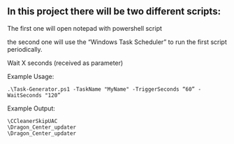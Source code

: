## In this project there will be two different scripts:

The first one will open notepad with powershell script

the second one will use the “Windows Task Scheduler” to run the first script periodically.

Wait X seconds (received as parameter)

Example Usage:

```.\Task-Generator.ps1 -TaskName "MyName" -TriggerSeconds “60” -WaitSeconds "120”```

Example Output:

```\Adobe Acrobat Update Task
\CCleanerSkipUAC
\Dragon_Center_updater
\Dragon_Center_updater
```
